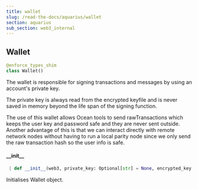 ```yaml
---
title: wallet
slug: /read-the-docs/aquarius/wallet
section: aquarius
sub_section: web3_internal
---
```

## Wallet

```python
@enforce_types_shim
class Wallet()
```

The wallet is responsible for signing transactions and messages by using an account's
private key.

The private key is always read from the encrypted keyfile and is never saved in memory beyond
the life span of the signing function.

The use of this wallet allows Ocean tools to send rawTransactions which keeps the user
key and password safe and they are never sent outside. Another advantage of this is that
we can interact directly with remote network nodes without having to run a local parity
node since we only send the raw transaction hash so the user info is safe.

#### \_\_init\_\_

```python
 | def __init__(web3, private_key: Optional[str] = None, encrypted_key: dict = None, password: Optional[str] = None, address: Optional[str] = None)
```

Initialises Wallet object.

